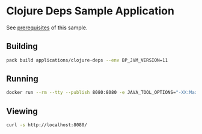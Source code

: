 # Clojure Deps Sample Application

See [prerequisites](https://paketo.io/docs/howto/java/#prerequisites) of this sample.

## Building

```bash
pack build applications/clojure-deps --env BP_JVM_VERSION=11
```

## Running

```bash
docker run --rm --tty --publish 8080:8080 -e JAVA_TOOL_OPTIONS="-XX:MaxMetaspaceSize=100M" applications/clojure-deps
```

## Viewing

```bash
curl -s http://localhost:8080/
```
